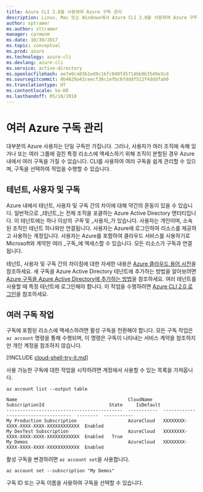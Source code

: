 ```yaml
---
title: Azure CLI 2.0을 사용하여 Azure 구독 관리
description: Linux, Mac 또는 Windows에서 Azure CLI 2.0을 사용하여 Azure 구독을 관리합니다.
author: sptramer
ms.author: sttramer
manager: carmonm
ms.date: 10/30/2017
ms.topic: conceptual
ms.prod: azure
ms.technology: azure-cli
ms.devlang: azure-cli
ms.service: active-directory
ms.openlocfilehash: ee7e0ca03b1ed9c1bfc040fd5714bb9b3549e3cd
ms.sourcegitcommit: 8b4629a42ceecf30c1efbc6fdddf512f4dddfab0
ms.translationtype: HT
ms.contentlocale: ko-KR
ms.lasthandoff: 05/18/2018
---
```

# <a name="manage-multiple-azure-subscriptions"></a>여러 Azure 구독 관리

대부분의 Azure 사용자는 단일 구독만 가집니다. 그러나, 사용자가 여러 조직에 속해 있거나 또는 여러 그룹에 걸친 특정 리소스에 액세스하기 위해 조직이 분할된 경우 Azure 내에서 여러 구독을 가질 수 있습니다. CLI를 사용하여 여러 구독을 쉽게 관리할 수 있으며, 구독을 선택하여 작업을 수행할 수 있습니다.

## <a name="tenants-users-and-subscriptions"></a>테넌트, 사용자 및 구독

Azure 내에서 테넌트, 사용자 및 구독 간의 차이에 대해 약간의 혼동이 있을 수 있습니다. 일반적으로 _테넌트_는 전체 조직을 포괄하는 Azure Active Directory 엔터티입니다. 이 테넌트에는 하나 이상의 _구독_ 및 _사용자_가 있습니다. 사용자는 개인이며, 소속된 조직인 테넌트 하나와만 연결됩니다. 사용자는 Azure에 로그인하여 리소스를 제공하고 사용하는 계정입니다. 사용자는 Azure를 포함하여 클라우드 서비스를 사용하기로 Microsoft와 계약한 여러 _구독_에 액세스할 수 있습니다. 모든 리소스가 구독과 연결됩니다.

테넌트, 사용자 및 구독 간의 차이점에 대한 자세한 내용은 [Azure 클라우드 용어 사전](/azure/azure-glossary-cloud-terminology)을 참조하세요.
새 구독을 Azure Active Directory 테넌트에 추가하는 방법을 알아보려면 [Azure 구독을 Azure Active Directory에 추가하는 방법](/azure/active-directory/active-directory-how-subscriptions-associated-directory)을 참조하세요.
여러 테넌트를 사용할 때 특정 테넌트에 로그인해야 합니다. 이 작업을 수행하려면 [Azure CLI 2.0 로그인](/cli/azure/authenticate-azure-cli)을 참조하세요.

## <a name="working-with-multiple-subscriptions"></a>여러 구독 작업

구독에 포함된 리소스에 액세스하려면 활성 구독을 전환해야 합니다. 모든 구독 작업은 `az account` 명령을 통해 수행되며, 이 명령은 구독이 나타내는 서비스 계약을 참조하지만 개인 계정을 참조하지 않습니다.

[!INCLUDE [cloud-shell-try-it.md](includes/cloud-shell-try-it.md)]

사용 가능한 구독에 대한 작업을 시작하려면 계정에서 사용할 수 있는 목록을 가져옵니다.

```azurecli-interactive
az account list --output table
```

```Output
Name                                         CloudName    SubscriptionId                        State     IsDefault
-------------------------------------------  -----------  ------------------------------------  --------  -----------
My Production Subscription                   AzureCloud   XXXXXXXX-XXXX-XXXX-XXXX-XXXXXXXXXXXX  Enabled
My DevTest Subscription                      AzureCloud   XXXXXXXX-XXXX-XXXX-XXXX-XXXXXXXXXXXX  Enabled   True
My Demos                                     AzureCloud   XXXXXXXX-XXXX-XXXX-XXXX-XXXXXXXXXXXX  Enabled
```

활성 구독을 변경하려면 `az account set`을 사용합니다.

```azurecli-interactive
az account set --subscription "My Demos"
```

구독 ID 또는 구독 이름을 사용하여 구독을 선택할 수 있습니다.
